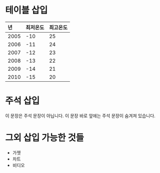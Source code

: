 # 테이블 삽입 #

| **년** | **최저온도** | **최고온도** |
|:--------|:-----------------|:-----------------|
| 2005 | -10 | 25 |
| 2006 | -11 | 24 |
| 2007 | -12 | 23 |
| 2008 | -13 | 22 |
| 2009 | -14 | 21 |
| 2010 | -15 | 20 |

# 주석 삽입 #
이 문장은 주석 문장이 아닙니다.
<a href='Hidden comment: 
이 문장은 주석 문장입니다. 주석 문장은 표시되지 않는다.
'></a>
이 문장 바로 앞에는 주석 문장이 숨겨져 있습니다.

# 그외 삽입 가능한 것들 #
  * 가젯
  * 차트
  * 비디오